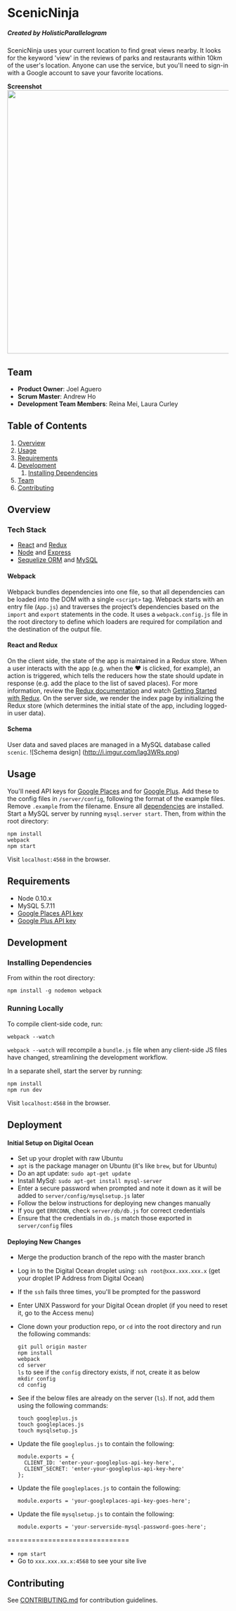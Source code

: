 # ScenicNinja
##### Created by HolisticParallelogram

ScenicNinja uses your current location to find great views nearby. It looks for the keyword 'view' in the reviews of parks and restaurants within 10km of the user's location. Anyone can use the service, but you'll need to sign-in with a Google account to save your favorite locations.

**Screenshot**  
<img src="http://i.imgur.com/Bj3RnoF.png" width="600px"/>  


## Team

  - __Product Owner__: Joel Aguero
  - __Scrum Master__: Andrew Ho
  - __Development Team Members__: Reina Mei, Laura Curley

## Table of Contents

1. [Overview](#overview)
2. [Usage](#usage)
3. [Requirements](#requirements)
4. [Development](#development)
    1. [Installing Dependencies](#installing-dependencies)
5. [Team](#team)
6. [Contributing](#contributing)

## Overview

### Tech Stack
- [React](https://facebook.github.io/react/) and [Redux](http://redux.js.org/)
- [Node](https://nodejs.org/en/) and [Express](http://expressjs.com/)
- [Sequelize ORM](http://docs.sequelizejs.com/en/latest/) and [MySQL](https://www.mysql.com/)

#### Webpack
Webpack bundles dependencies into one file, so that all dependencies can be loaded into the DOM with a single `<script>` tag.  Webpack starts with an entry file (`App.js`) and traverses the project’s dependencies based on the `import` and `export` statements in the code. It uses a `webpack.config.js` file in the root directory to define which loaders are required for compilation and the destination of the output file.

#### React and Redux
On the client side, the state of the app is maintained in a Redux store. When a user interacts with the app (e.g. when the &hearts; is clicked, for example), an action is triggered, which tells the reducers how the state should update in response (e.g. add the place to the list of saved places). For more information, review the [Redux documentation](http://redux.js.org/index.html) and watch [Getting Started with Redux](https://egghead.io/series/getting-started-with-redux).
On the server side, we render the index page by initializing the Redux store (which determines the initial state of the app, including logged-in user data).

#### Schema
User data and saved places are managed in a MySQL database called `scenic`.
![Schema design]
(http://i.imgur.com/lag3WRs.png)

## Usage
You'll need API keys for [Google Places](https://developers.google.com/places/web-service/get-api-key) and for [Google Plus](https://developers.google.com/+/web/api/rest/oauth#acquiring-and-using-an-api-key). Add these to the config files in `/server/config`, following the format of the example files. Remove `.example` from the filename.
Ensure all [dependencies](#installing-dependencies) are installed. Start a MySQL server by running `mysql.server start`. Then, from within the root directory:
```
npm install
webpack
npm start
```

Visit `localhost:4568` in the browser.

## Requirements

- Node 0.10.x
- MySQL 5.7.11
- [Google Places API key](https://developers.google.com/places/web-service/get-api-key)
- [Google Plus API key](https://developers.google.com/+/web/api/rest/oauth#acquiring-and-using-an-api-key)

## Development

### Installing Dependencies

From within the root directory:

```
npm install -g nodemon webpack
```

### Running Locally

To compile client-side code, run:
```
webpack --watch
```
`webpack --watch` will recompile a `bundle.js` file when any client-side JS files have changed, streamlining the development workflow.

In a separate shell, start the server by running:
```
npm install
npm run dev
```

Visit `localhost:4568` in the browser.

## Deployment
#### Initial Setup on Digital Ocean
- Set up your droplet with raw Ubuntu
- `apt` is the package manager on Ubuntu (it's like `brew`, but for Ubuntu)
- Do an apt update:  `sudo apt-get update`
- Install MySql:  `sudo apt-get install mysql-server`
- Enter a secure password when prompted and note it down as it will be added to `server/config/mysqlsetup.js` later
- Follow the below instructions for deploying new changes manually
- If you get `ERRCONN`, check `server/db/db.js` for correct credentials
- Ensure that the credentials in `db.js` match those exported in `server/config` files

#### Deploying New Changes
- Merge the production branch of the repo with the master branch
- Log in to the Digital Ocean droplet using: `ssh root@xxx.xxx.xxx.x` (get your droplet IP Address from Digital Ocean)
- If the `ssh` fails three times, you'll be prompted for the password
- Enter UNIX Password for your Digital Ocean droplet (if you need to reset it, go to the Access menu)
- Clone down your production repo, or `cd` into the root directory and run the following commands:

   `git pull origin master`  
   `npm install`  
   `webpack`  
   `cd server`  
   `ls` to see if the `config` directory exists, if not, create it as below  
   `mkdir config`  
   `cd config`  

- See if the below files are already on the server (`ls`). If not, add them using the following commands:

   `touch googleplus.js`  
   `touch googleplaces.js`  
   `touch mysqlsetup.js`  

- Update the file `googleplus.js` to contain the following:  
   ```
   module.exports = {  
     CLIENT_ID: 'enter-your-googleplus-api-key-here',  
     CLIENT_SECRET: 'enter-your-googleplus-api-key-here'  
   };
   ```

- Update the file `googleplaces.js` to contain the following:  
   ```
   module.exports = 'your-googleplaces-api-key-goes-here';  
   ```

- Update the file `mysqlsetup.js` to contain the following:  
   ```
   module.exports = 'your-serverside-mysql-password-goes-here';  
   ```

==============================

- `npm start`
- Go to `xxx.xxx.xx.x:4568` to see your site live


## Contributing

See [CONTRIBUTING.md](CONTRIBUTING.md) for contribution guidelines.

